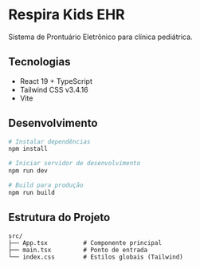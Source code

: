 # Respira Kids EHR

Sistema de Prontuário Eletrônico para clínica pediátrica.

## Tecnologias

- React 19 + TypeScript
- Tailwind CSS v3.4.16
- Vite

## Desenvolvimento

```bash
# Instalar dependências
npm install

# Iniciar servidor de desenvolvimento
npm run dev

# Build para produção
npm run build
```

## Estrutura do Projeto

```
src/
├── App.tsx          # Componente principal
├── main.tsx         # Ponto de entrada
└── index.css        # Estilos globais (Tailwind)
```
